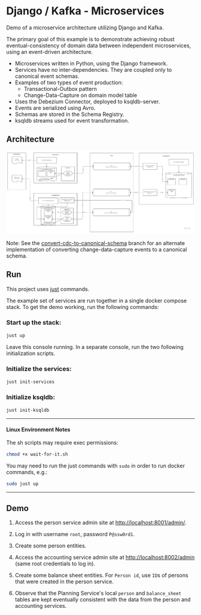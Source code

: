 # Django / Kafka  - Microservices

Demo of a microservice architecture utilizing Django and Kafka.

The primary goal of this example is to demonstrate achieving robust eventual-consistency of domain data between independent microservices, using an event-driven architecture.


- Microservices written in Python, using the Django framework.
- Services have no inter-dependencies. They are coupled only to canonical event schemas.
- Examples of two types of event production: 
    - Transactional-Outbox pattern
    - Change-Data-Capture on domain model table
- Uses the Debezium Connector, deployed to ksqldb-server.
- Events are serialized using Avro.
- Schemas are stored in the Schema Registry.
- ksqldb streams used for event transformation.


## Architecture

![Diagram](/doc/Django-Kafka-Microservices.jpg)


Note: See the [convert-cdc-to-canonical-schema](/tree/convert-cdc-to-canonical-schema) branch for an alternate implementation of converting change-data-capture events to a canonical schema.

## Run

This project uses [just](https://github.com/casey/just) commands.

The example set of services are run together in a single docker compose stack.  To get the demo working, run the following commands:

### Start up the stack:

```sh
just up
```
Leave this console running.  In a separate console, run the two following initialization scripts.

### Initialize the services:

```sh
just init-services
```

### Initialize ksqldb:
```sh
just init-ksqldb
```

---
#### Linux Environment Notes

The sh scripts may require exec permissions:
```sh
chmod +x wait-for-it.sh 
```

You may need to run the just commands with `sudo`  in order to run docker commands, e.g.:
```sh
sudo just up
```

---

## Demo

1. Access the person service admin site at [http://localhost:8001/admin/](http://localhost:8001/admin/).
2. Log in with username `root`, password `P@ssw0rd1`.
3. Create some person entities.

4. Access the accounting service admin site at [http://localhost:8002/admin](http://localhost:8002/admin) (same root credentials to log in).
5. Create some balance sheet entities.  For `Person id`, use `ID`s of persons that were created in the person service.

6.  Observe that the Planning Service's local `person` and `balance_sheet` tables are kept eventually consistent with the data from the person and accounting services.
